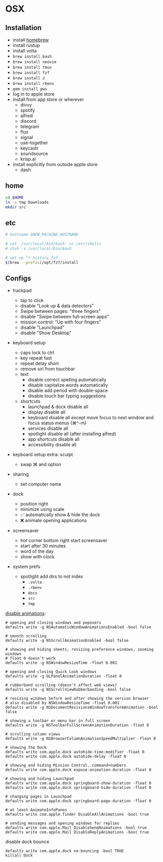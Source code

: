 # OSX

## Installation

- install [homebrew][]
- install rustup
- install volta
- `brew install bash`
- `brew install neovim`
- `brew install tmux`
- `brew install fzf`
- `brew install z`
- `brew install rbenv`
- `gem install pws`
- log in to apple store
- install from app store or wherever
  - divvy
  - spotify
  - alfred
  - discord
  - telegram
  - flux
  - signal
  - use-together
  - keycastr
  - soundsource
  - krisp.ai
- install explicitly from outside apple store
  - dash

## home
```sh
cd $HOME
ln -s tmp Downloads
mkdir src
```

## etc

```sh
# hostname $NEW_MACHINE_HOSTNAME

# cat '/usr/local/bin/bash' >> /etc/shells
# chsh -s /usr/local/bin/bash

# set up ^r history fzf
$(brew --prefix)/opt/fzf/install
```

## Configs

- trackpad
  - tap to click
  - disable "Look up & data detectors"
  - Swipe between pages: "three fingers"
  - disable "Swipe between full-screen apps"
  - mission control: "Up with four fingers"
  - disable "Launchpad"
  - disable "Show Desktop"

- keyboard setup
  - caps lock to ctrl
  - key repeat fast
  - repeat delay short
  - remove siri from touchbar
  - text
    - disable correct spelling automatically
    - disable capitalize words automatically
    - disable add period with double-space
    - disable touch bar typing suggestions
  - shortcuts
    - launchpad & dock disable all
    - display disable all
    - keyboard disable all except move focus to next window and focus status menus (⌘^-m)
    - services disable all
    - spotlight disable all (after installing alfred)
    - app shortcuts disable all
    - accessibility disable all

- keyboard setup extra: sculpt
  - swap ⌘ and option

- sharing
  - set computer name

- dock
  - position right
  - minimize using scale
  - ✅ automatically show & hide the dock
  - ❌ animate opening applications

- screensaver
  - hot corner bottom right start screensaver
  - start after 30 minutes
  - word of the day
  - show with clock

- system prefs
  - spotlight add dirs to not index
    - `.volta`
    - `.rbenv`
    - `docs`
    - `src`
    - `tmp`

[disable animations][]:
```
# opening and closing windows and popovers
defaults write -g NSAutomaticWindowAnimationsEnabled -bool false

# smooth scrolling
defaults write -g NSScrollAnimationEnabled -bool false

# showing and hiding sheets, resizing preference windows, zooming windows
# float 0 doesn't work
defaults write -g NSWindowResizeTime -float 0.001

# opening and closing Quick Look windows
defaults write -g QLPanelAnimationDuration -float 0

# rubberband scrolling (doesn't affect web views)
defaults write -g NSScrollViewRubberbanding -bool false

# resizing windows before and after showing the version browser
# also disabled by NSWindowResizeTime -float 0.001
defaults write -g NSDocumentRevisionsWindowTransformAnimation -bool false

# showing a toolbar or menu bar in full screen
defaults write -g NSToolbarFullScreenAnimationDuration -float 0

# scrolling column views
defaults write -g NSBrowserColumnAnimationSpeedMultiplier -float 0

# showing the Dock
defaults write com.apple.dock autohide-time-modifier -float 0
defaults write com.apple.dock autohide-delay -float 0

# showing and hiding Mission Control, command+numbers
defaults write com.apple.dock expose-animation-duration -float 0

# showing and hiding Launchpad
defaults write com.apple.dock springboard-show-duration -float 0
defaults write com.apple.dock springboard-hide-duration -float 0

# changing pages in Launchpad
defaults write com.apple.dock springboard-page-duration -float 0

# at least AnimateInfoPanes
defaults write com.apple.finder DisableAllAnimations -bool true

# sending messages and opening windows for replies
defaults write com.apple.Mail DisableSendAnimations -bool true
defaults write com.apple.Mail DisableReplyAnimations -bool true
```

disable dock bounce
```
defaults write com.apple.dock no-bouncing -bool TRUE
killall Dock
```

[homebrew]: https://brew.sh/
[disable animations]: https://apple.stackexchange.com/questions/14001/how-to-turn-off-all-animations-on-os-x
